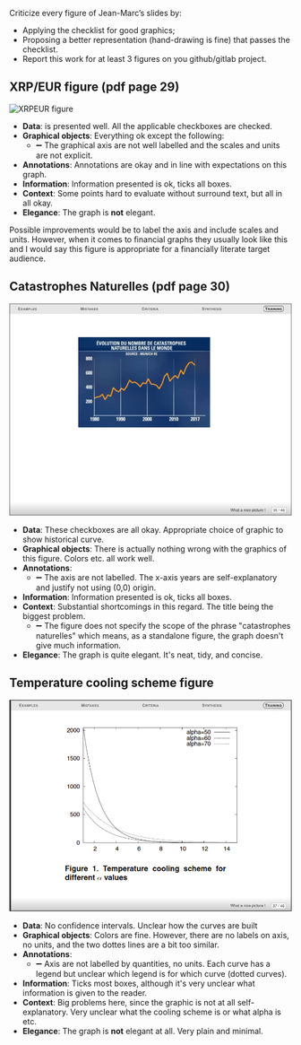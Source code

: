 Criticize every figure of Jean-Marc’s slides by:
  - Applying the checklist for good graphics;
  - Proposing a better representation (hand-drawing is fine) that passes the checklist.
- Report this work for at least 3 figures on you github/gitlab project.


## XRP/EUR figure (pdf page 29)

![XRPEUR figure](https://gits-15.sys.kth.se/storage/user/13601/files/6f533889-27be-4fc6-aa4e-4577ed494929)


- **Data**: is presented well. All the applicable checkboxes are checked.
- **Graphical objects**: Everything ok except the following:
  - :heavy_minus_sign: The graphical axis are not well labelled and the scales and units are not explicit.
- **Annotations**: Annotations are okay and in line with expectations on this graph.
- **Information**: Information presented is ok, ticks all boxes.
- **Context**: Some points hard to evaluate without surround text, but all in all okay.
- **Elegance**: The graph is **not** elegant.

Possible improvements would be to label the axis and include scales and units. However, when it comes to financial graphs 
they usually look like this and I would say this figure is appropriate for a financially literate target audience. 

## Catastrophes Naturelles (pdf page 30)

![Catastrophes Naturelles](https://github.com/nordqvig/SMPE_Georgios_Public/blob/main/02WeekHomework/Catastrophes_naturelles_figure.png)

- **Data**: These checkboxes are all okay. Appropriate choice of graphic to show historical curve.
- **Graphical objects**: There is actually nothing wrong with the graphics of this figure. Colors etc. all work well.
- **Annotations**:  
  - :heavy_minus_sign: The axis are not labelled. The x-axis years are self-explanatory and justify not using (0,0) origin. 
- **Information**: Information presented is ok, ticks all boxes.
- **Context**: Substantial shortcomings in this regard. The title being the biggest problem.
  - :heavy_minus_sign: The figure does not specify the scope of the phrase "catastrophes naturelles" which means, as a standalone figure, the graph doesn't give much information. 
- **Elegance**: The graph is quite elegant. It's neat, tidy, and concise. 

## Temperature cooling scheme figure

![Temperature cooling scheme](https://github.com/nordqvig/SMPE_Georgios_Public/blob/main/02WeekHomework/Alpha_values_figure.png)

- **Data**: No confidence intervals. Unclear how the curves are built 
- **Graphical objects**: Colors are fine. However, there are no labels on axis, no units, and the two dottes lines are a bit too similar.
- **Annotations**:  
  - :heavy_minus_sign: Axis are not labelled by quantities, no units. Each curve has a legend but unclear which legend is for which curve (dotted curves).
- **Information**: Ticks most boxes, although it's very unclear what information is given to the reader. 
- **Context**: Big problems here, since the graphic is not at all self-explanatory. Very unclear what the cooling scheme is or what alpha is etc. 
- **Elegance**: The graph is **not** elegant at all. Very plain and minimal.
